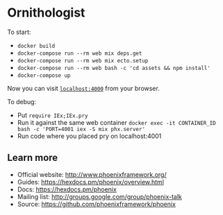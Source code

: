 # Ornithologist

To start:

  * `docker build`
  * `docker-compose run --rm web mix deps.get`
  * `docker-compose run --rm web mix ecto.setup`
  * `docker-compose run --rm web bash -c 'cd assets && npm install'`
  * `docker-compose up`

Now you can visit [`localhost:4000`](http://localhost:4000) from your browser.

To debug:
  * Put `require IEx;IEx.pry`
  * Run it against the same web container `docker exec -it CONTAINER_ID bash -c 'PORT=4001 iex -S mix phx.server'`
  * Run code where you placed pry on localhost:4001

## Learn more

  * Official website: http://www.phoenixframework.org/
  * Guides: https://hexdocs.pm/phoenix/overview.html
  * Docs: https://hexdocs.pm/phoenix
  * Mailing list: http://groups.google.com/group/phoenix-talk
  * Source: https://github.com/phoenixframework/phoenix
